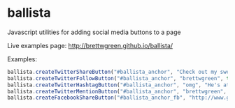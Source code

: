 # ballista
Javascript utilities for adding social media buttons to a page

Live examples page:
http://brettwgreen.github.io/ballista/

Examples:

```javascript
ballista.createTwitterShareButton("#ballista_anchor", "Check out my sweet page", true, "brettwgreen", "brettwgreen", "awesome", true);
ballista.createTwitterFollowButton("#ballista_anchor", "brettwgreen", true, "brettwgreen", "brettwgreen", "awesome", true);
ballista.createTwitterHashtagButton("#ballista_anchor", "omg", "He's at it again", "brettwgreen,twitter", "http://brettwgreen.com", true, true);
ballista.createTwitterMentionButton("#ballista_anchor", "brettwgreen", "Wazup my man", "twitter", true, true);
ballista.createFacebookShareButton("#ballista_anchor_fb", "http://www.google.com");
```


